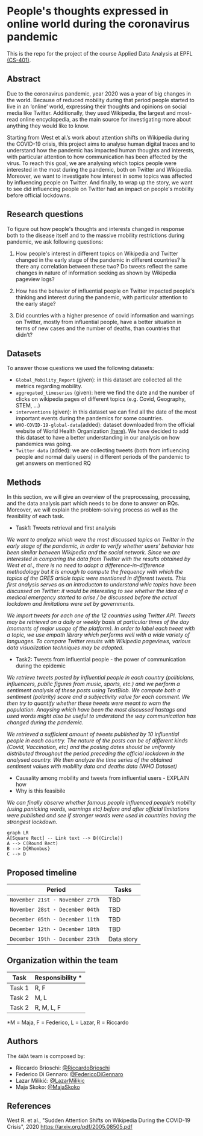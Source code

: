 # People's thoughts expressed in online world during the coronavirus pandemic 
This is the repo for the project of the course Applied Data Analysis at EPFL [(CS-401)](https://dlab.epfl.ch/teaching/fall2022/cs401/).

## Abstract
Due to the coronavirus pandemic, year 2020 was a year of big changes in the world. Because of reduced mobility during that period people started to live in an ‘online’ world, expressing their thoughts and opinions on social media like Twitter. Additionally, they used Wikipedia, the largest and most-read online encyclopedia, as the main source for investigating more about anything they would like to know. 

Starting from West et al.’s work about attention shifts on Wikipedia during the COVID-19 crisis, this project aims to analyse human digital traces and to understand how the pandemic has impacted human thoughts and interests, with particular attention to how communication has been affected by the virus. To reach this goal, we are analysing which topics people were interested in the most during the pandemic, both on Twitter and Wikipedia. Moreover, we want to investigate how interest in some topics was affected by influencing people on Twitter. And finally, to wrap up the story, we want to see did influencing people on Twitter had an impact on people's mobility before official lockdowns.

## Research questions

To figure out how people's thoughts and interests changed in response both to the disease itself and to the massive mobility restrictions during pandemic, we ask following questions:

1) How people's interest in different topics on Wikipedia and Twitter changed in the early stage of the pandemic in different countries? Is there any correlation between these two? Do tweets reflect the same changes in nature of information seeking as shown by Wikipedia pageview logs?

2) How has the behavior of influential people on Twitter impacted people's thinking and interest during the pandemic, with particular attention to the early stage?

3) Did countries with a higher presence of covid information and warnings on Twitter, mostly from influential people, have a better situation in terms of new cases and the number of deaths, than countries that didn’t?

## Datasets
To answer those questions we used the following datasets:
- `Global_Mobility_Report` (given): in this dataset are collected all the metrics regarding mobility.
- `aggregated_timeseries` (given): here we find the date and the number of clicks on wikipedia pages of different topics (e.g. Covid, Geography, STEM, ...)
- `interventions` (given): in this dataset we can find all the date of the most important events during the pandemics for some countries.  
- `WHO-COVID-19-global-data`(added): dataset downloaded from the official website of World Health Organization [(here)](https://covid19.who.int/data). We have decided to add this dataset to have a better understanding in our analysis on how pandemics was going.
- `Twitter data` (added): we are collecting tweets (both from influencing people and normal daily users) in different periods of the pandemic to get answers on mentioned RQ

## Methods

In this section, we will give an overview of the preprocessing, processing, and the data analysis part which needs to be done to answer on RQs. Moreover, we will explain the problem-solving process as well as the feasibility of each task.

* Task1: Tweets retrieval and first analysis

*We want to analyze which were the most discussed topics on Twitter in the early stage of the pandemic, in order to verify whether users’ behavior has been similar between Wikipedia and the social network. Since we are interested in comparing the data from Twitter with the results obtained by West et al., there is no need to adopt a difference-in-difference methodology but it is enough to compute the frequency with which the topics of the ORES article topic were mentioned in different tweets. This first analysis serves as an introducton to understand whic topics have been discussed on Twitter: it would be interesting to see whether the idea of a medical emergency started to arise / be discussed before the actual lockdown and limitations were set by governments.*
 
*We import tweets for each one of the 12 countries using Twitter API. Tweets may be retrieved on a daily or weekly basis at particular times of the day (moments of major usage of the platform). In order to label each tweet with a topic, we use empath library which performs well with a wide variety of languages. To compare Twitter results with Wikipedia pageviews, various data visualization techniques may be adopted.*

* Task2: Tweets from influential people -  the power of communication during the epidemic

*We retrieve tweets posted by influential people in each country (politicians, influencers, public figures from music, sports, etc.) and we perform a sentiment analysis of these posts using TextBlob. We compute both a sentiment (polarity) score and a subjectivity value for each comment. We then try to quantify whether these tweets were meant to warn the population. Anaysing which have been the most discussed hastags and used words might also be useful to understand the way communication has changed during the pandemic.*

*We retrieved a sufficient amount of tweets published by 10 influential people in each country. The nature of the posts can be of different kinds (Covid, Vaccination, etc)  and the posting dates should be uniformly distributed throughout the period preceding the official lockdown in the analysed country. We then analyze the time series of the obtained sentiment values with mobility data and deaths data (WHO Dataset)*

* Causality among mobility and tweets from influential users - EXPLAIN how
* Why is this feasibile

*We can finally observe whether famous people influenced people’s mobility (using panicking words, warnings etc) before and after official limitations were published and see if stronger words were used in countries having the strongest lockdown.*


```mermaid
graph LR
A[Square Rect] -- Link text --> B((Circle))
A --> C(Round Rect)
B --> D{Rhombus}
C --> D
```

## Proposed timeline


|Period                         |Tasks                        |
|-------------------------------|-----------------------------|
|`November 21st - November 27th ` |TBD                          |
|`November 28st - December 04th ` |TBD                          |
|`December 05th - December 11th ` |TBD                          |
|`December 12th - December 18th ` |TBD                          |
|`December 19th - December 23th ` |Data story                   |


## Organization within the team


|Task        |Responsibility *             |
|------------|-----------------------------|
|Task 1      |R, F                          |
|Task 2      |M, L                          |
|Task 2      |R, M, L, F                    |

*M = Maja, F = Federico, L = Lazar, R = Riccardo


## Authors

The `4ADA` team is composed by:
- Riccardo Brioschi: [@RiccardoBrioschi](https://github.com/RiccardoBrioschi)  
- Federico Di Gennaro: [@FedericoDiGennaro](https://github.com/FedericoDiGennaro)  
- Lazar Milikić: [@LazarMilikic](https://github.com/Lemmy00) <br/>
- Maja Skoko: [@MajaSkoko](https://github.com/s-maja)

## References

West R. et al.,  "Sudden Attention Shifts on Wikipedia During the COVID-19 Crisis", 2020 https://arxiv.org/pdf/2005.08505.pdf 
